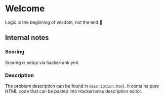 # Welcome
Logic is the beginning of wisdom, not the end 🖖

## Internal notes

### Scoring
Scoring is setup via hackerrank.yml.

### Description
The problem description can be found in `description.html`. It contains pure HTML code that can be pasted into Hackerranks description editor.
